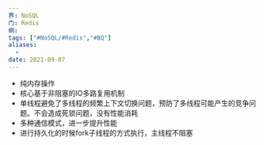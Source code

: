 ```yaml
---
界: NoSQL
门: Redis
纲: 
tags: ["#NoSQL/#Redis","#BQ"]
aliases:
  - 
date: 2021-09-07
---
```


-   纯内存操作
-   核心基于非阻塞的IO多路复用机制
-   单线程避免了多线程的频繁上下⽂切换问题，预防了多线程可能产⽣的竞争问题。不会造成死锁问题，没有性能消耗
-   多种通信模式，进一步提升性能
-   进行持久化的时候fork子线程的方式执行，主线程不阻塞